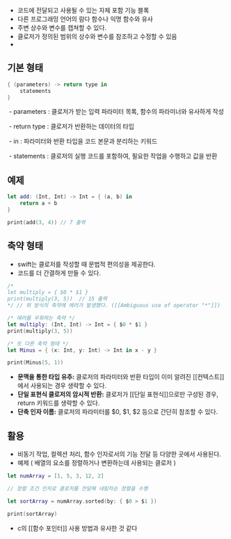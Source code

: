 - 코드에 전달되고 사용될 수 있는 자체 포함 기능 블록
- 다른 프로그래밍 언어의 람다 함수나 익명 함수와 유사
- 주변 상수와 변수를 캡쳐할 수 있다.
- 클로저가 정의된 범위의 상수와 변수를 참조하고 수정할 수 있음
- 

## 기본 형태

```swift
{ (parameters) -> return type in
    statements
}
```
 - parameters : 클로저가 받는 입력 파라미터 목록, 함수의 파라미너와 유사하게 작성

 - return type : 클로저가 반환하는 데이터의 타입

 - in : 파라미터와 반환 타입을 코드 본문과 분리하는 키워드

 - statements : 클로저의 실행 코드를 포함하여, 필요한 작업을 수행하고 값을 반환

## 예제

```swift
let add: (Int, Int) -> Int = { (a, b) in
    return a + b
}

print(add(3, 4)) // 7 출력
```

## 축약 형태
- swift는 클로저를 작성할 때 문법적 편의성을 제공한다.
- 코드를 더 간결하게 만들 수 있다.

```swift
/*
let multiply = { $0 * $1 }
print(multiply(3, 5))  // 15 출력
*/ // 위 방식의 축약에 에러가 발생했다. ([[Ambiguous use of operator "*"]])

/* 에러를 우회하는 축약 */
let multiply: (Int, Int) -> Int = { $0 * $1 }
print(multiply(3, 5))

/* 또 다른 축약 형태 */ 
let Minus = { (x: Int, y: Int) -> Int in x - y }

print(Minus(5, 1))
```
- **문맥을 통한 타입 유추:** 
  클로저의 파라미터와 반환 타입이 이미 알려진 [[컨텍스트]]에서 사용되는 경우 생략할 수 있다.
- **단일 표현식 클로저의 암시적 반환:** 
  클로저가 [[단일 표현식]]으로만 구성된 경우, return 키워드를 생략할 수 있다.
- **단축 인자 이름:**
  클로저의 파라미터를 $0, $1, $2 등으로 간단히 참조할 수 있다.

## 활용
- 비동기 작업, 컬렉션 처리, 함수 인자로서의 기능 전달 등 다양한 곳에서 사용된다.
- 예제 ( 배열의 요소를 정렬하거나 변환하는데 사용되는 클로저 )

```swift
let numArray = [1, 5, 3, 12, 2]

// 정렬 조건 인자로 클로저를 전달해 내림차순 정렬을 수행

let sortArray = numArray.sorted(by: { $0 > $1 })

print(sortArray)
```
- c의 [[함수 포인터]] 사용 방법과 유사한 것 같다